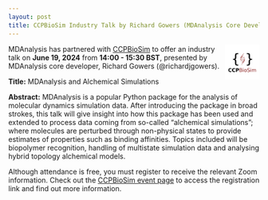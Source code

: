 ```yaml
---
layout: post
title: CCPBioSim Industry Talk by Richard Gowers (MDAnalysis Core Developer)
---
```


<img
src="/public/images/CCPBioSim_Logo.jpeg"
title="CCPBioSim Logo" alt="CCPBioSim Logo"
style="float: right; height: 5em; " />

MDAnalysis has partnered with [CCPBioSim](https://www.ccpbiosim.ac.uk/) to offer an industry talk on **June 19, 2024** from **14:00 - 15:30 BST**, presented by MDAnalysis core developer, Richard Gowers (@richardjgowers).

**Title:** MDAnalysis and Alchemical Simulations

**Abstract:** MDAnalysis is a popular Python package for the analysis of molecular dynamics simulation data. After introducing the package in broad strokes, this talk will give insight into how this package has been used and extended to process data coming from so-called “alchemical simulations”; where molecules are perturbed through non-physical states to provide estimates of properties such as binding affinities. Topics included will be biopolymer recognition, handling of multistate simulation data and analysing hybrid topology alchemical models.

Although attendance is free, you must register to receive the relevant Zoom information. Check out the [CCPBioSim event page](https://www.ccpbiosim.ac.uk/events/upcoming-events/eventdetail/122/-/industry-talk-mdanalysis) to access the registration link and find out more information.
